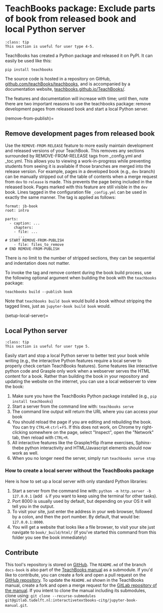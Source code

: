 # TeachBooks package: Exclude parts of book from released book and local Python server

```{admonition} User types
:class: tip
This section is useful for user type 4-5.
```


TeachBooks has created a Python package and released it on PyPI. It can easily be used like this:

```
pip install teachbooks
```

The source code is hosted in a repository on GitHub, [github.com/teachBooks/teachbooks](https://github.com/teachBooks/teachbooks), and is accompanied by a documentation website, [teachbooks.github.io/TeachBooks/](https://teachbooks.github.io/TeachBooks/).

The features and documentation will increase with time; until then, note there are two important reasons to use the teachbooks package: remove development pages from released book and start a local Python server.

(remove-from-publish)=
## Remove development pages from released book
Use the `REMOVE-FROM-RELEASE` feature to more easily maintain development and released versions of your TeachBook. This removes any sections surrounded by REMOVE-FROM-RELEASE tags from _config.yml and _toc.yml. This allows you to viewing a work-in-progress while preventing students from seeing it is available if those branches are merged into the release version. For example, pages in a developed book (e.g., `dev` branch) can be manually stripped out of the table of contents when a merge request from `dev` to `release` is made. This prevents the page being included in the released book. Pages marked with this feature are still visible in the `dev` book. Lines tagged in the configuration file `_config.yml` can be used in exactly the same manner. The tag is applied as follows:

```
format: jb-book
root: intro

parts:
  - caption: ...
    chapters: 
    - file: ...
      ...
# START REMOVE-FROM-PUBLISH
    - file: files_to_remove
# END REMOVE-FROM-PUBLISH
```

There is no limit to the number of stripped sections, they can be sequential and indentation does not matter.

To invoke the tag and remove content during the book build process, use the following optional argument when building the book with the `teachbooks` package:

```
teachbooks build --publish book
```

Note that `teachbooks build book` would build a book without stripping the tagged lines, just as `jupyter-book build book` would.

(setup-local-server)=
## Local Python server

```{admonition} User types
:class: tip
This section is useful for user type 5.
```

Easily start and stop a local Python server to better test your book while writing (e.g., the interactive Python features require a local server to properly check certain TeachBooks features). Some features like interactive python code and Grasple only work when a webserver serves the HTML content for a book. Rather than building the book in your repository and updating the website on the internet, you can use a local webserver to view the book:
1. Make sure you have the TeachBooks Python package installed (e.g., `pip install teachbooks`)
2. Start a server from the command line with: `teachbooks serve`
3. The command line output will return the URL where you can access your book
4. You should reload the page if you are editing and rebuilding the book. You can try `CTRL+R` `ctrl`+`F5`. If this does not work, on Chrome try right-clicking somewhere on the page, select \"Inspect\", open the \"Network\" tab, then reload with `CTRL+R`. 
5. All interactive features like the Grasple/H5p iframe exercises, Sphinx-thebe python interactivity and HTML/Javascript elements should now work as well.
6. When you no longer need the server, simply run `teachbooks serve stop`

### How to create a local server without the TeachBooks package

Here is how to set up a local server with only standard Python libraries:

1. Start a server from the command line with: `python -m http.server -b 127.0.0.1` (add ` &` if you want to keep using the terminal for other tasks).
2. Port 8000 is usually used by default, but depending on your OS it will tell you in the output.
3. To visit your site, just enter the address in your web browser, followed by a colon, and then the port number. By default, that would be: `127.0.0.1:8000`.
4. You will get a website that looks like a file browser, to visit your site just navigate to `book/_build/html/` (if you've started this command from this folder you see the book immediately)


## Contribute
This tool's repository is stored on [GitHub](https://github.com/TeachBooks/TeachBooks). The `README.md` of the branch `docs-book` is also part of the [TeachBooks manual](https://teachbooks.tudelft.nl/jupyter-book-manual/external/TeachBooks/README.html) as a submodule. If you'd like to contribute, you can create a fork and open a pull request on the [GitHub repository](https://github.com/TeachBooks/TeachBooks). To update the `README.md` shown in the TeachBooks manual, create a fork and open a merge request for the [GitLab repository of the manual](https://gitlab.tudelft.nl/interactivetextbooks-citg/jupyter-book-manual). If you intent to clone the manual including its submodules, clone using: `git clone --recurse-submodules git@gitlab.tudelft.nl:interactivetextbooks-citg/jupyter-book-manual.git`.
